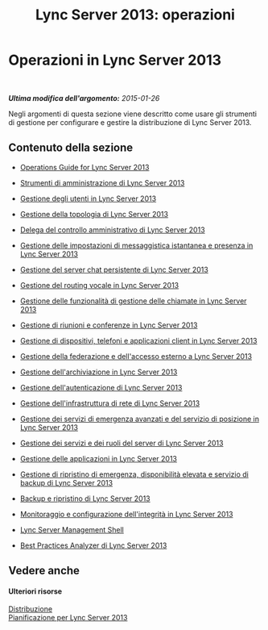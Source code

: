 ﻿---
title: 'Lync Server 2013: operazioni'
TOCTitle: Operazioni
ms:assetid: 528db561-0efe-4e55-8547-9f3836993f2d
ms:mtpsurl: https://technet.microsoft.com/it-it/library/Gg398344(v=OCS.15)
ms:contentKeyID: 49300552
ms.date: 08/24/2015
mtps_version: v=OCS.15
ms.translationtype: HT
---

# Operazioni in Lync Server 2013

 

_**Ultima modifica dell'argomento:** 2015-01-26_

Negli argomenti di questa sezione viene descritto come usare gli strumenti di gestione per configurare e gestire la distribuzione di Lync Server 2013.

## Contenuto della sezione

  - [Operations Guide for Lync Server 2013](lync-server-2013-operations-guide.md)

  - [Strumenti di amministrazione di Lync Server 2013](lync-server-2013-lync-server-administrative-tools.md)

  - [Gestione degli utenti in Lync Server 2013](lync-server-2013-managing-users-in-lync-server.md)

  - [Gestione della topologia di Lync Server 2013](lync-server-2013-managing-the-lync-server-topology.md)

  - [Delega del controllo amministrativo di Lync Server 2013](lync-server-2013-delegating-administrative-control-of-lync-server.md)

  - [Gestione delle impostazioni di messaggistica istantanea e presenza in Lync Server 2013](lync-server-2013-managing-im-and-presence-settings.md)

  - [Gestione del server chat persistente di Lync Server 2013](managing-lync-server-2013-persistent-chat-server.md)

  - [Gestione del routing vocale in Lync Server 2013](lync-server-2013-managing-voice-routing.md)

  - [Gestione delle funzionalità di gestione delle chiamate in Lync Server 2013](lync-server-2013-managing-call-management-features.md)

  - [Gestione di riunioni e conferenze in Lync Server 2013](lync-server-2013-managing-meetings-and-conferences.md)

  - [Gestione di dispositivi, telefoni e applicazioni client in Lync Server 2013](lync-server-2013-managing-devices-phones-and-client-applications.md)

  - [Gestione della federazione e dell'accesso esterno a Lync Server 2013](lync-server-2013-managing-federation-and-external-access-to-lync-server-2013.md)

  - [Gestione dell'archiviazione in Lync Server 2013](lync-server-2013-managing-archiving.md)

  - [Gestione dell'autenticazione di Lync Server 2013](lync-server-2013-managing-lync-server-authentication.md)

  - [Gestione dell'infrastruttura di rete di Lync Server 2013](lync-server-2013-managing-the-lync-server-2013-network-infrastructure.md)

  - [Gestione dei servizi di emergenza avanzati e del servizio di posizione in Lync Server 2013](lync-server-2013-managing-enhanced-9-1-1-and-the-location-service.md)

  - [Gestione dei servizi e dei ruoli del server di Lync Server 2013](lync-server-2013-managing-lync-server-services-and-server-roles.md)

  - [Gestione delle applicazioni in Lync Server 2013](lync-server-2013-managing-applications.md)

  - [Gestione di ripristino di emergenza, disponibilità elevata e servizio di backup di Lync Server 2013](lync-server-2013-managing-lync-server-disaster-recovery-high-availability-and-backup-service.md)

  - [Backup e ripristino di Lync Server 2013](lync-server-2013-backing-up-and-restoring-lync-server.md)

  - [Monitoraggio e configurazione dell'integrità in Lync Server 2013](lync-server-2013-monitoring-and-health-configuration.md)

  - [Lync Server Management Shell](lync-server-2013-lync-server-management-shell.md)

  - [Best Practices Analyzer di Lync Server 2013](lync-server-2013-lync-server-best-practices-analyzer.md)

## Vedere anche

#### Ulteriori risorse

[Distribuzione](lync-server-2013-deployment.md)  
[Pianificazione per Lync Server 2013](lync-server-2013-planning.md)

